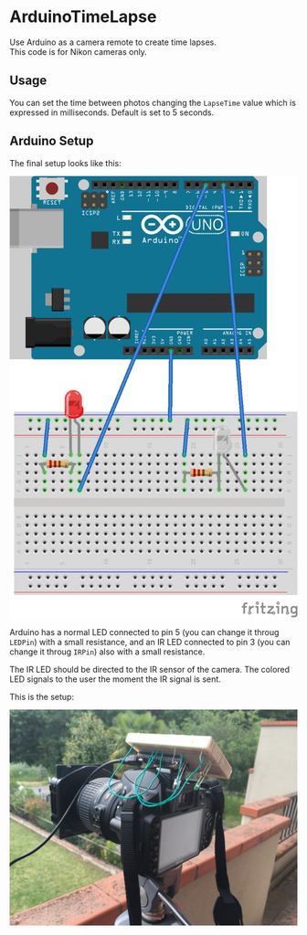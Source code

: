 # ArduinoTimeLapse
Use Arduino as a camera remote to create time lapses. <br>
This code is for Nikon cameras only.

## Usage
You can set the time between photos changing the `LapseTime` value which is expressed in milliseconds.
Default is set to 5 seconds.

## Arduino Setup

The final setup looks like this:

![ArduinoSetup](./images/Nikon_Time_Lapse.png)

Arduino has a normal LED connected to pin 5 (you can change it throug `LEDPin`) with a small resistance, and an IR LED connected to pin 3 (you can change it throug `IRPin`) also with a small resistance.

The IR LED should be directed to the IR sensor of the camera.
The colored LED signals to the user the moment the IR signal is sent.

This is the setup:

![Final Setup](./images/photo.jpg)
